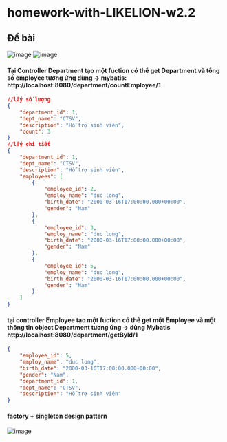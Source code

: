 # homework-with-LIKELION-w2.2
## Đề bài
![image](https://user-images.githubusercontent.com/108172013/188268037-adac9ec0-7c46-467c-b257-8365eafb0a09.png)
![image](https://user-images.githubusercontent.com/108172013/188268045-4a5be551-9634-4eaf-8c22-6d1995222e62.png)


#### Tại Controller Department tạo một fuction có thể get Department và tổng số employee tương ứng dùng -> mybatis:   http://localhost:8080/department/countEmployee/1
```json
//lấy số lượng
{
    "department_id": 1,
    "dept_name": "CTSV",
    "description": "Hỗ trợ sinh viên",
    "count": 3
}
//lấy chi tiết
{
    "department_id": 1,
    "dept_name": "CTSV",
    "description": "Hỗ trợ sinh viên",
    "employees": [
        {
            "employee_id": 2,
            "employ_name": "duc long",
            "birth_date": "2000-03-16T17:00:00.000+00:00",
            "gender": "Nam"
        },
        {
            "employee_id": 3,
            "employ_name": "duc long",
            "birth_date": "2000-03-16T17:00:00.000+00:00",
            "gender": "Nam"
        },
        {
            "employee_id": 5,
            "employ_name": "duc long",
            "birth_date": "2000-03-16T17:00:00.000+00:00",
            "gender": "Nam"
        }
    ]
}
```
#### tại controller Employee tạo một fuction có thể get một Employee và một thông tin object Department tương ứng -> dùng Mybatis http://localhost:8080/department/getById/1
```json
{
    "employee_id": 5,
    "employ_name": "duc long",
    "birth_date": "2000-03-16T17:00:00.000+00:00",
    "gender": "Nam",
    "department_id": 1,
    "dept_name": "CTSV",
    "description": "Hỗ trợ sinh viên"
}
```
#### factory + singleton design pattern 
![image](https://user-images.githubusercontent.com/108172013/187026675-ef36039c-c25a-4d01-a87c-d81a749aed23.png)



